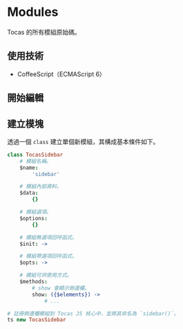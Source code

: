 # Modules

Tocas 的所有模組原始碼。

## 使用技術

* CoffeeScript（ECMAScript 6）

## 開始編輯

## 建立模塊

透過一個 `class` 建立單個新模組，其構成基本條件如下。

```coffee
class TocasSidebar
    # 模組名稱。
    $name:
        'sidebar'

    # 模組內部資料。
    $data:
        {}

    # 模組選項。
    $options:
        {}

    # 模組無選項回呼函式。
    $init: ->

    # 模組帶選項回呼函式。
    $opts: ->

    # 模組可供使用方式。
    $methods:
        # show 會顯示側邊欄。
        show: ({$elements}) ->
            # ...

# 註冊側邊欄模組到 Tocas JS 核心中，並將其命名為 `sidebar()`。
ts new TocasSidebar
```